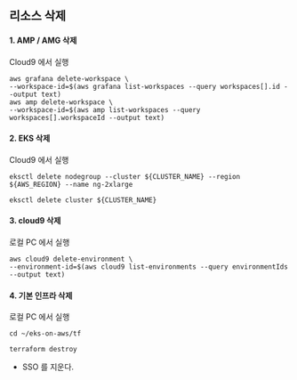 ## 리소스 삭제 ##

#### 1. AMP / AMG 삭제 ####
Cloud9 에서 실행
```
aws grafana delete-workspace \
--workspace-id=$(aws grafana list-workspaces --query workspaces[].id --output text)
aws amp delete-workspace \
--workspace-id=$(aws amp list-workspaces --query workspaces[].workspaceId --output text)
```

#### 2. EKS 삭제 #### 
Cloud9 에서 실행
```
eksctl delete nodegroup --cluster ${CLUSTER_NAME} --region ${AWS_REGION} --name ng-2xlarge

eksctl delete cluster ${CLUSTER_NAME}
```


#### 3. cloud9 삭제 ####
로컬 PC 에서 실행
```
aws cloud9 delete-environment \
--environment-id=$(aws cloud9 list-environments --query environmentIds --output text) 
```

#### 4. 기본 인프라 삭제 ####
로컬 PC 에서 실행
```
cd ~/eks-on-aws/tf

terraform destroy
```

* SSO 를 지운다.

